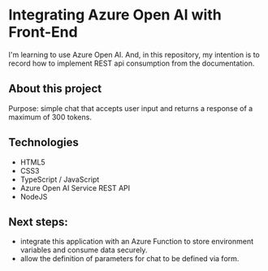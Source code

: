 # Integrating Azure Open AI with Front-End

I'm learning to use Azure Open AI. And, in this repository, my intention is to record how to implement REST api consumption from the documentation.

## About this project

Purpose: simple chat that accepts user input and returns a response of a maximum of 300 tokens.

## Technologies

- HTML5
- CSS3
- TypeScript / JavaScript
- Azure Open AI Service REST API
- NodeJS

## Next steps:

- integrate this application with an Azure Function to store environment variables and consume data securely.
- allow the definition of parameters for chat to be defined via form.